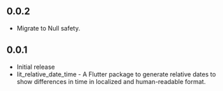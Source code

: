 ## 0.0.2

* Migrate to Null safety.

## 0.0.1

* Initial release
* lit_relative_date_time - A Flutter package to generate relative dates to show differences in time in localized and human-readable format.